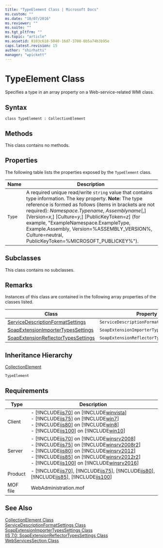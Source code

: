 ```yaml
---
title: "TypeElement Class | Microsoft Docs"
ms.custom: ""
ms.date: "10/07/2016"
ms.reviewer: ""
ms.suite: ""
ms.tgt_pltfrm: ""
ms.topic: "article"
ms.assetid: 8103c618-5040-16d7-3708-0b5a74b3b95e
caps.latest.revision: 15
author: "shirhatti"
manager: "wpickett"
---
```

# TypeElement Class
Specifies a type in an array property on a Web-service-related WMI class.  
  
## Syntax  
  
```vbs  
class TypeElement : CollectionElement  
```  
  
## Methods  
 This class contains no methods.  
  
## Properties  
 The following table lists the properties exposed by the `TypeElement` class.  
  
|Name|Description|  
|----------|-----------------|  
|`Type`|A required unique read/write `string` value that contains type information. The key property. **Note:**  The type reference is formed as follows (items in brackets are not required): *Namespace*.*Typename*, *Assemblyname*[,] [Version=*x*,] [Culture=*y*,] [PublicKeyToken=*z*] (for example, "ExampleNamespace.ExampleType, Example.Assembly, Version=%ASSEMBLY_VERSION%, Culture=neutral, PublicKeyToken=%MICROSOFT_PUBLICKEY%").|  
  
## Subclasses  
 This class contains no subclasses.  
  
## Remarks  
 Instances of this class are contained in the following array properties of the classes listed.  
  
|Class|Property|  
|-----------|--------------|  
|[ServiceDescriptionFormatSettings](../wmi-provider/servicedescriptionformatsettings-class.md)|`ServiceDescriptionFormatExtensionTypes`|  
|[SoapExtensionImporterTypesSettings](../wmi-provider/soapextensionimportertypessettings-class.md)|`SoapExtensionImporterTypes`|  
|[SoapExtensionReflectorTypesSettings](../wmi-provider/soapextensionreflectortypessettings-class.md)|`SoapExtensionReflectorTypesSettings`|  
  
## Inheritance Hierarchy  
 [CollectionElement](../wmi-provider/collectionelement-class.md)  
  
 `TypeElement`  
  
## Requirements  
  
|Type|Description|  
|----------|-----------------|  
|Client|-   [!INCLUDE[iis70](../wmi-provider/includes/iis70-md.md)] on [!INCLUDE[winvista](../wmi-provider/includes/winvista-md.md)]<br />-   [!INCLUDE[iis75](../wmi-provider/includes/iis75-md.md)] on [!INCLUDE[win7](../wmi-provider/includes/win7-md.md)]<br />-   [!INCLUDE[iis80](../wmi-provider/includes/iis80-md.md)] on [!INCLUDE[win8](../wmi-provider/includes/win8-md.md)]<br />-   [!INCLUDE[iis100](../wmi-provider/includes/iis100-md.md)] on [!INCLUDE[win10](../wmi-provider/includes/win10-md.md)]|  
|Server|-   [!INCLUDE[iis70](../wmi-provider/includes/iis70-md.md)] on [!INCLUDE[winsrv2008](../wmi-provider/includes/winsrv2008-md.md)]<br />-   [!INCLUDE[iis75](../wmi-provider/includes/iis75-md.md)] on [!INCLUDE[winsrv2008r2](../wmi-provider/includes/winsrv2008r2-md.md)]<br />-   [!INCLUDE[iis80](../wmi-provider/includes/iis80-md.md)] on [!INCLUDE[winsrv2012](../wmi-provider/includes/winsrv2012-md.md)]<br />-   [!INCLUDE[iis85](../wmi-provider/includes/iis85-md.md)] on [!INCLUDE[winsrv2012r2](../wmi-provider/includes/winsrv2012r2-md.md)]<br />-   [!INCLUDE[iis100](../wmi-provider/includes/iis100-md.md)] on [!INCLUDE[winsrv2016](../wmi-provider/includes/winsrv2016-md.md)]|  
|Product|-   [!INCLUDE[iis70](../wmi-provider/includes/iis70-md.md)], [!INCLUDE[iis75](../wmi-provider/includes/iis75-md.md)], [!INCLUDE[iis80](../wmi-provider/includes/iis80-md.md)], [!INCLUDE[iis85](../wmi-provider/includes/iis85-md.md)], [!INCLUDE[iis100](../wmi-provider/includes/iis100-md.md)]|  
|MOF file|WebAdministration.mof|  
  
## See Also  
 [CollectionElement Class](../wmi-provider/collectionelement-class.md)   
 [ServiceDescriptionFormatSettings Class](../wmi-provider/servicedescriptionformatsettings-class.md)   
 [SoapExtensionImporterTypesSettings Class](../wmi-provider/soapextensionimportertypessettings-class.md)   
 [IIS 7.0: SoapExtensionReflectorTypesSettings Class](../wmi-provider/soapextensionreflectortypessettings-class.md)   
 [WebServicesSection Class](../wmi-provider/webservicessection-class.md)